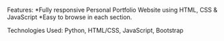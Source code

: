 Features:
*Fully responsive Personal Portfolio Website using HTML, CSS & JavaScript
*Easy to browse in each section.


Technologies Used:
Python, HTML/CSS, JavaScript, Bootstrap
